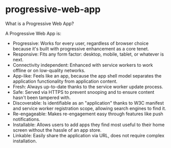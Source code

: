 # progressive-web-app
What is a Progressive Web App?

A Progressive Web App is:
- Progressive: Works for every user, regardless of browser choice because it's built with progressive enhancement as a core tenet.
- Responsive: Fits any form factor: desktop, mobile, tablet, or whatever is next.
- Connectivity independent: Enhanced with service workers to work offline or on low-quality networks.
- App-like: Feels like an app, because the app shell model separates the application functionality from application content.
- Fresh: Always up-to-date thanks to the service worker update process.
- Safe: Served via HTTPS to prevent snooping and to ensure content hasn't been tampered with.
- Discoverable: Is identifiable as an "application" thanks to W3C manifest and service worker registration scope, allowing search engines to find it.
- Re-engageable: Makes re-engagement easy through features like push notifications.
- Installable: Allows users to add apps they find most useful to their home screen without the hassle of an app store.
- Linkable: Easily share the application via URL, does not require complex installation.
